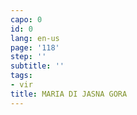 ```yaml
---
capo: 0
id: 0
lang: en-us
page: '118'
step: ''
subtitle: ''
tags:
- vir
title: MARIA DI JASNA GORA
---
```

